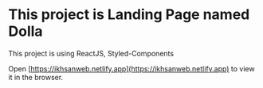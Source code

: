 # This project is Landing Page named Dolla

This project is using ReactJS, Styled-Components

Open [https://ikhsanweb.netlify.app](https://ikhsanweb.netlify.app) to view it in the browser.

